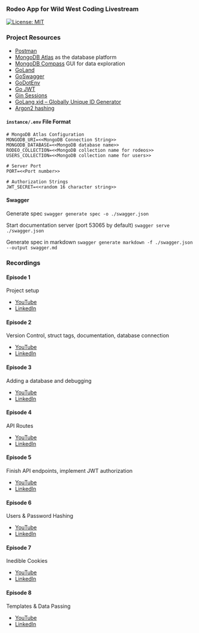### Rodeo App for Wild West Coding Livestream


[![License: MIT](https://img.shields.io/badge/License-MIT-yellow.svg)](https://opensource.org/licenses/MIT)

### Project Resources

+ [Postman](https://www.postman.com)
+ [MongoDB Atlas](https://www.mongodb.com/atlas/database) as the database platform
+ [MongoDB Compass](https://www.mongodb.com/products/compass) GUI for data exploration
+ [GoLand](https://www.jetbrains.com/go)
+ [GoSwagger](https://goswagger.io)
+ [GoDotEnv](https://github.com/joho/godotenv)
+ [Go JWT](https://github.com/golang-jwt/jwt)
+ [Gin Sessions]( https://github.com/gin-contrib/sessions)
+ [GoLang xid – Globally Unique ID Generator]( https://pkg.go.dev/github.com/rs/xid)
+ [Argon2 hashing](https://pkg.go.dev/golang.org/x/crypto/argon2)


#### `instance/.env` File Format

```
# MongoDB Atlas Configuration
MONGODB_URI=<<MongoDB Connection String>>
MONGODB_DATABASE=<<MongoDB database name>>
RODEO_COLLECTION=<<MongoDB collection name for rodeos>>
USERS_COLLECTION=<<MongoDB collection name for users>>

# Server Port
PORT=<<Port number>>

# Authorization Strings
JWT_SECRET=<<random 16 character string>> 
```

#### Swagger
Generate spec
`swagger generate spec -o ./swagger.json`

Start documentation server (port 53065 by default)
`swagger serve ./swagger.json`

Generate spec in markdown
`swagger generate markdown -f ./swagger.json --output swagger.md`

### Recordings
#### Episode 1
Project setup

+ [YouTube](https://www.youtube.com/watch?v=_BFUo-nQ3dE&list=PL2k86RlAekM-15R1CeiACQDQ6imxFToIF&index=2)
+ [LinkedIn](https://www.linkedin.com/events/wildwestcoding7092169384751763456/comments/)

#### Episode 2
Version Control, struct tags, documentation, database connection

+ [YouTube](https://www.youtube.com/watch?v=jtVn8ObZbUo&list=PL2k86RlAekM-15R1CeiACQDQ6imxFToIF&index=1&t=1745s)
+ [LinkedIn](https://www.linkedin.com/events/parsing-integrations7092232101378338816/comments/)

#### Episode 3
Adding a database and debugging

+ [YouTube]( https://www.youtube.com/watch?v=9bCvgMmJ97s)
+ [LinkedIn]( https://www.linkedin.com/events/wwc3-databasestoapisecurity7092272450637332481/comments/)

#### Episode 4
API Routes

+ [YouTube](https://www.youtube.com/watch?v=nsYZB5jamMw)
+ [LinkedIn](https://www.linkedin.com/events/wwc4-apiroutesanddocumentation7105588023962058752/comments/)

#### Episode 5
Finish API endpoints, implement JWT authorization

+ [YouTube]( https://www.youtube.com/watch?v=oYqZSAlTPs4&list=PL2k86RlAekM-15R1CeiACQDQ6imxFToIF&index=2)  
+ [LinkedIn]( https://www.linkedin.com/events/securingtheapi7112464363583676418/comments/)

#### Episode 6
Users & Password Hashing
+ [YouTube](https://www.youtube.com/watch?v=G5AMUFErcgw&list=PL2k86RlAekM-15R1CeiACQDQ6imxFToIF&index=7)  
+ [LinkedIn](https://www.linkedin.com/events/users-passwordhashing7120080186661900288/comments/)

#### Episode 7
Inedible Cookies
+ [YouTube](https://www.youtube.com/watch?v=anqXlL4EkVc&list=PL2k86RlAekM-15R1CeiACQDQ6imxFToIF&index=1&t=1s)
+ [LinkedIn](https://www.linkedin.com/events/inediblecookies7122360676488019969/comments/)

#### Episode 8
Templates & Data Passing
+ [YouTube]()
+ [LinkedIn](https://www.linkedin.com/events/7137830678917746688/comments/)